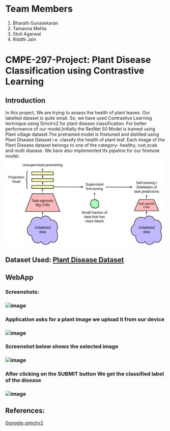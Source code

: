 # Team Members
1. Bharath Gunasekaran
2. Tamanna Mehta
3. Stuti Agarwal
4. Riddhi Jain

# CMPE-297-Project: Plant Disease Classification using Contrastive Learning
## Introduction

In this project, We are trying to assess the health of plant leaves. Our labelled dataset is quite small. So, we have used Contrastive Learning technique using Simclrv2 for plant disease classification. For better performance of our model,Initially the ResNet 50 Model is trained using Plant village dataset.The pretrained model is finetuned and distilled using Plant Disease Dataset i.e. classify the health of plant leaf. Each image of the Plant Disease dataset belongs to one of the category- healthy, rust,scab and multi disease. We have also implemented tfx pipeline for our finetune model.
![alt text](https://github.com/Stuti-Agarwal-98/CMPE-297-Project/blob/main/1_USmgYTlUc6D8XBh6kNXm4g.png)

## Dataset Used: [Plant Disease Dataset](https://drive.google.com/drive/folders/1Rdhd0ngPeNVQM3ktU1Rp6k905MNgQN4_)

## WebApp
### Screenshots:
### ![image](https://user-images.githubusercontent.com/71077352/145336003-519a524f-107b-42c8-807a-cf6aa31e6731.png)
### Application asks for a plant image we upload it from our device
### ![image](https://user-images.githubusercontent.com/71077352/145336081-3537dc68-be89-43a7-a19a-9ca73bb57d7f.png)
### Screenshot below shows the selected image
### ![image](https://user-images.githubusercontent.com/71077352/145336162-59bd01a5-76ac-4bef-8252-a0eb5a943fab.png)
### After clicking on the SUBMIT button We get the classified label of the disease
### ![image](https://user-images.githubusercontent.com/71077352/145336333-1343f83a-8e44-47e2-bb4c-16dee1eb5b73.png)



## References:
[Googgle-simclrv2](https://github.com/google-research/simclr)
